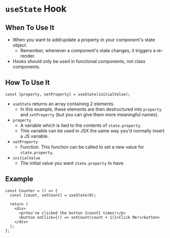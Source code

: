 # `useState` Hook

## When To Use It

* When you want to add/update a property in your component's state object.
    * Remember, whenever a component's state changes, it triggers a re-render.
* Hooks should only be used in functional components, not class components.

## How To Use It

```
const [property, setProperty] = useState(initialValue);
```

* `useState` returns an array containing 2 elements.
    * In this example, these elements are then destructured into `property` and `setProperty` (but you can give them more meaningful names).
* `property`
    * A variable which is tied to the contents of `state.property`.
    * This variable can be used in JSX the same way you'd normally insert a JS variable.
* `setProperty`
    * Function. This function can be called to set a new value for `state.property`.
* `initialValue`
    * The initial value you want `state.property` to have.

## Example

```
const Counter = () => {
  const [count, setCount] = useState(0);

  return (
    <div>
      <p>You've clicked the button {count} times!</p>
      <button onClick={() => setCount(count + 1)}>Click Me!</button>
    </div>
  );
};
```